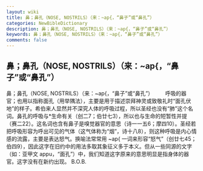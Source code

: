 ```yaml
---
layout: wiki
title: 鼻；鼻孔（NOSE, NOSTRILS）（来：~ap{，“鼻子”或“鼻孔”）
categories: NewBibleDictionary
description: 鼻；鼻孔（NOSE, NOSTRILS）（来：~ap{，“鼻子”或“鼻孔”）
keywords: 鼻；鼻孔（NOSE, NOSTRILS）（来：~ap{，“鼻子”或“鼻孔”）
comments: false
---
```


## 鼻；鼻孔（NOSE, NOSTRILS）（来：~ap{，“鼻子”或“鼻孔”）



鼻；鼻孔（NOSE, NOSTRILS）（来：~ap{，“鼻子”或“鼻孔”）
　　呼吸的器官；也用以指称面孔（用举隅法），主要是用于描述崇拜神灵或致敬礼时“面孔伏地”的样子。希伯来人显然并不深究人体的呼吸过程，所以圣经也没有“肺”这个名词。鼻孔的呼吸与*生命有关（创二7；伯廿七3），所以也与生命的短暂性并提（赛二22）。这名词也含有鼻子是嗅觉器官的意思（诗一一五6；摩四10）。圣经若把呼吸形容为呼出可见的气体（这气体称为“烟”，诗十八8），则这种呼吸是内心情感的流露，主要是表达怒气。换喻法常常用 ~ap{ 一词来形容“怒气”（创廿七45；伯四9），因此这字在旧约中的用法多取其象征义多于本义。但从一些同源的文字（如：亚甲文 appu，“面孔”）中，我们知道这字原来的意思明显是指身体的器官。这字没有在新约出现。
B.O.B.




